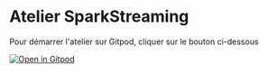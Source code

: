 # Atelier SparkStreaming


Pour démarrer l'atelier sur Gitpod, cliquer sur le bouton ci-dessous

[![Open in Gitpod](https://gitpod.io/button/open-in-gitpod.svg)](https://gitpod.io/#https://github.com/hhmida/SparkStreaming)
